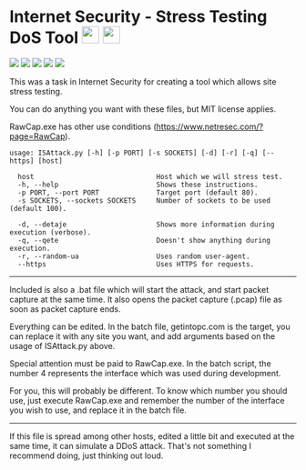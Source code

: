 # Internet Security - Stress Testing DoS Tool <a href="#"><img src="https://www.freeiconspng.com/uploads/us-flag-icon-6.png" width=30 height=30></a> <a href="https://github.com/460N1/IS_SulmimDOS/tree/Shqip"><img src="https://cdn3.iconfinder.com/data/icons/finalflags/256/Albania-Flag.png" width=30 height=30></a>

[![](https://img.shields.io/badge/author-Agon%20Hoxha-red.svg)](https://www.github.com/460N1/)
[![](https://img.shields.io/github/license/460N1/IS_SulmimDOS.svg)](https://github.com/460N1/IS_SulmimDOS/blob/master/LICENSE.md)
[![](https://img.shields.io/github/release-date/460N1/IS_SulmimDOS.svg)](https://github.com/460N1/IS_SulmimDOS/releases)
[![](https://img.shields.io/github/release/460N1/IS_SulmimDOS.svg)](https://github.com/460N1/IS_SulmimDOS/archive/0.93.zip)
[![](https://img.badgesize.io/460N1/IS_SulmimDOS/master/IS_SulmimDOS/ISAttack.py.svg)](https://github.com/460N1/IS_SulmimDOS/blob/master/IS_SulmimDOS/ISAttack.py)

This was a task in Internet Security for creating a tool which allows site stress testing.

You can do anything you want with these files, but MIT license applies.

RawCap.exe has other use conditions (https://www.netresec.com/?page=RawCap).

```
usage: ISAttack.py [-h] [-p PORT] [-s SOCKETS] [-d] [-r] [-q] [--https] [host]

  host                              Host which we will stress test.
  -h, --help                        Shows these instructions.
  -p PORT, --port PORT              Target port (default 80).
  -s SOCKETS, --sockets SOCKETS     Number of sockets to be used (default 100).
  
  -d, --detaje                      Shows more information during execution (verbose).
  -q, --qete                        Doesn't show anything during execution.
  -r, --random-ua                   Uses random user-agent.
  --https                           Uses HTTPS for requests.

```

***

Included is also a .bat file which will start the attack, and start packet capture at the same time. It also opens the packet capture (.pcap) file as soon as packet capture ends.

Everything can be edited. In the batch file, getintopc.com is the target, you can replace it with any site you want, and add arguments based on the usage of ISAttack.py above.

Special attention must be paid to RawCap.exe. In the batch script, the number 4 represents the interface which was used during development.

For you, this will probably be different. To know which number you should use, just execute RawCap.exe and remember the number of the interface you wish to use, and replace it in the batch file.

***

If this file is spread among other hosts, edited a little bit and executed at the same time, it can simulate a DDoS attack. That's not something I recommend doing, just thinking out loud.
